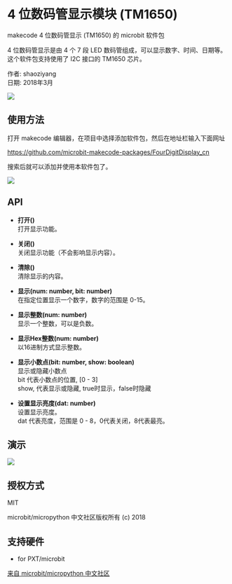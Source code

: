 # 4 位数码管显示模块 (TM1650)
makecode 4 位数码管显示 (TM1650) 的 microbit 软件包  

4 位数码管显示是由 4 个 7 段 LED 数码管组成，可以显示数字、时间、日期等。这个软件包支持使用了 I2C 接口的 TM1650 芯片。  

作者: shaoziyang  
日期: 2018年3月  

![](https://raw.githubusercontent.com/microbit-makecode-packages/FourDigitDisplay_cn/master/icon.png)  

## 使用方法

打开 makecode 编辑器，在项目中选择添加软件包，然后在地址栏输入下面网址  

https://github.com/microbit-makecode-packages/FourDigitDisplay_cn  

搜索后就可以添加并使用本软件包了。  

![](https://raw.githubusercontent.com/microbit-makecode-packages/FourDigitDisplay_cn/master/4-LED.jpg)

## API

- **打开()**  
打开显示功能。  

- **关闭()**  
关闭显示功能（不会影响显示内容）。  

- **清除()**  
清除显示的内容。  

- **显示(num: number, bit: number)**  
在指定位置显示一个数字，数字的范围是 0-15。  

- **显示整数(num: number)**  
显示一个整数，可以是负数。  

- **显示Hex整数(num: number)**  
以16进制方式显示整数。  

- **显示小数点(bit: number, show: boolean)**  
显示或隐藏小数点  
bit 代表小数点的位置, [0 - 3]  
show, 代表显示或隐藏, true时显示，false时隐藏  

- **设置显示亮度(dat: number)**  
设置显示亮度。  
dat 代表亮度，范围是 0 - 8，0代表关闭，8代表最亮。  

## 演示

![](https://raw.githubusercontent.com/microbit-makecode-packages/FourDigitDisplay_cn/master/demo.jpg)

## 授权方式  

MIT

microbit/micropython 中文社区版权所有 (c) 2018  

## 支持硬件

* for PXT/microbit


[来自 microbit/micropython 中文社区](http://www.micropython.org.cn) 